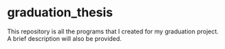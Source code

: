# graduation_thesis

This repository is all the programs that I created for my graduation project. A brief description will also be provided.

